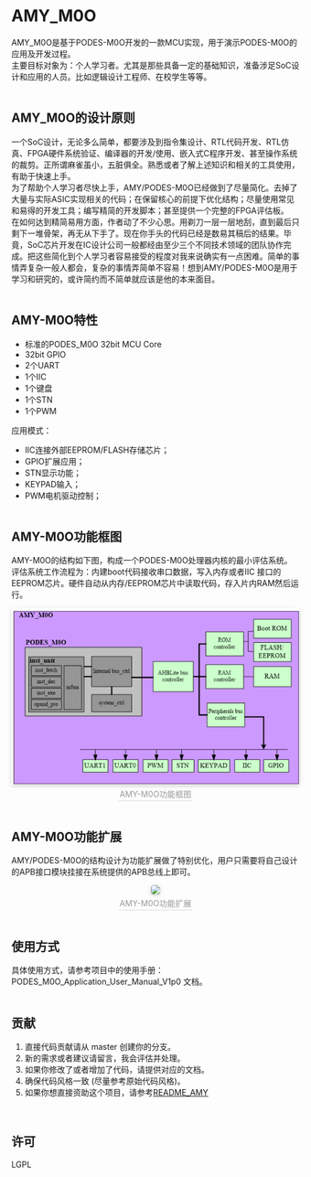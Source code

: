 
# AMY_M0O

AMY_M0O是基于PODES-M0O开发的一款MCU实现，用于演示PODES-M0O的应用及开发过程。<br>
主要目标对象为：个人学习者。尤其是那些具备一定的基础知识，准备涉足SoC设计和应用的人员。比如逻辑设计工程师、在校学生等等。<br>
<br>

## AMY_M0O的设计原则
一个SoC设计，无论多么简单，都要涉及到指令集设计、RTL代码开发、RTL仿真、FPGA硬件系统验证、编译器的开发/使用、嵌入式C程序开发、甚至操作系统的裁剪。正所谓麻雀虽小，五脏俱全。熟悉或者了解上述知识和相关的工具使用，有助于快速上手。
<br>
为了帮助个人学习者尽快上手，AMY/PODES-M0O已经做到了尽量简化。去掉了大量与实际ASIC实现相关的代码；在保留核心的前提下优化结构；尽量使用常见和易得的开发工具；编写精简的开发脚本；甚至提供一个完整的FPGA评估板。
<br>
在如何达到精简易用方面，作者动了不少心思。用剃刀一层一层地刮，直到最后只剩下一堆骨架，再无从下手了。现在你手头的代码已经是数易其稿后的结果。毕竟，SoC芯片开发在IC设计公司一般都经由至少三个不同技术领域的团队协作完成。把这些简化到个人学习者容易接受的程度对我来说确实有一点困难。简单的事情弄复杂一般人都会，复杂的事情弄简单不容易！想到AMY/PODES-M0O是用于学习和研究的，或许简约而不简单就应该是他的本来面目。
<br><br>

## AMY-M0O特性
- 标准的PODES_M0O 32bit MCU Core
- 32bit GPIO
- 2个UART
- 1个IIC
- 1个键盘
- 1个STN
- 1个PWM

应用模式：
- IIC连接外部EEPROM/FLASH存储芯片；
- GPIO扩展应用；
- STN显示功能；
- KEYPAD输入；
- PWM电机驱动控制；
<br><br>

## AMY-M0O功能框图
AMY-M0O的结构如下图，构成一个PODES-M0O处理器内核的最小评估系统。<br>
评估系统工作流程为：内建boot代码接收串口数据，写入内存或者IIC 接口的EEPROM芯片。硬件自动从内存/EEPROM芯片中读取代码，存入片内RAM然后运行。
<br>   
<center>
    <img style="border-radius: 0.3125em;
    box-shadow: 0 2px 4px 0 rgba(34,36,38,.12),0 2px 10px 0 rgba(34,36,38,.08);" 
    src="/images/AMY_diagram.png?raw=true">
    <br>
    <div style="color:orange; border-bottom: 1px solid #d9d9d9;
    display: inline-block;
    color: #999;
    padding: 2px;">AMY-M0O功能框图</div>
</center>
<br>


## AMY-M0O功能扩展
AMY/PODES-M0O的结构设计为功能扩展做了特别优化，用户只需要将自己设计的APB接口模块挂接在系统提供的APB总线上即可。
<br>   
<center>
    <img style="border-radius: 0.3125em;
    box-shadow: 0 2px 4px 0 rgba(34,36,38,.12),0 2px 10px 0 rgba(34,36,38,.08);" 
    src="https://github.com/sunyata000/AMY_MCU/raw/master/images/amy_m0o_expand.png?raw=true">
    <br>
    <div style="color:orange; border-bottom: 1px solid #d9d9d9;
    display: inline-block;
    color: #999;
    padding: 2px;">AMY-M0O功能扩展</div>
</center>
<br>

## 使用方式
具体使用方式，请参考项目中的使用手册：PODES_M0O_Application_User_Manual_V1p0 文档。
<br><br>

## 贡献

1. 直接代码贡献请从 master 创建你的分支。<br>
2. 新的需求或者建议请留言，我会评估并处理。<br>
3. 如果你修改了或者增加了代码，请提供对应的文档。<br>
4. 确保代码风格一致 (尽量参考原始代码风格)。<br>
5. 如果你想直接资助这个项目，请参考[README_AMY](./README_AMY.md)<br>
<br>

## 许可

LGPL

<br> 
